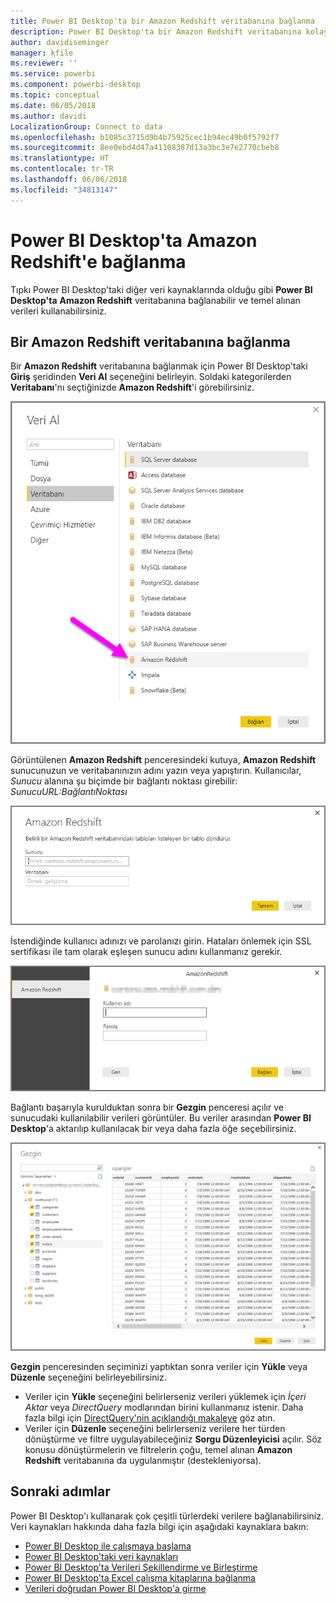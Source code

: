 ```yaml
---
title: Power BI Desktop'ta bir Amazon Redshift veritabanına bağlanma
description: Power BI Desktop'ta bir Amazon Redshift veritabanına kolayca bağlanma ve veritabanını kullanma
author: davidiseminger
manager: kfile
ms.reviewer: ''
ms.service: powerbi
ms.component: powerbi-desktop
ms.topic: conceptual
ms.date: 06/05/2018
ms.author: davidi
LocalizationGroup: Connect to data
ms.openlocfilehash: b1085c3715d9b4b75925cec1b94ec49b0f5792f7
ms.sourcegitcommit: 8ee0ebd4d47a41108387d13a3bc3e7e2770cbeb8
ms.translationtype: HT
ms.contentlocale: tr-TR
ms.lasthandoff: 06/06/2018
ms.locfileid: "34813147"
---
```

# <a name="connect-to-amazon-redshift-in-power-bi-desktop"></a>Power BI Desktop'ta Amazon Redshift'e bağlanma
Tıpkı Power BI Desktop'taki diğer veri kaynaklarında olduğu gibi **Power BI Desktop'ta** **Amazon Redshift** veritabanına bağlanabilir ve temel alınan verileri kullanabilirsiniz.

## <a name="connect-to-an-amazon-redshift-database"></a>Bir Amazon Redshift veritabanına bağlanma
Bir **Amazon Redshift** veritabanına bağlanmak için Power BI Desktop'taki **Giriş** şeridinden **Veri Al** seçeneğini belirleyin. Soldaki kategorilerden **Veritabanı**'nı seçtiğinizde **Amazon Redshift**'i görebilirsiniz.

![](media/desktop-connect-redshift/connect_redshift_3.png)

Görüntülenen **Amazon Redshift** penceresindeki kutuya, **Amazon Redshift** sunucunuzun ve veritabanınızın adını yazın veya yapıştırın. Kullanıcılar, *Sunucu* alanına şu biçimde bir bağlantı noktası girebilir: *SunucuURL:BağlantıNoktası*

![](media/desktop-connect-redshift/connect_redshift_4.png)

İstendiğinde kullanıcı adınızı ve parolanızı girin. Hataları önlemek için SSL sertifikası ile tam olarak eşleşen sunucu adını kullanmanız gerekir. 

![](media/desktop-connect-redshift/connect_redshift_5.png)

Bağlantı başarıyla kurulduktan sonra bir **Gezgin** penceresi açılır ve sunucudaki kullanılabilir verileri görüntüler. Bu veriler arasından **Power BI Desktop**'a aktarılıp kullanılacak bir veya daha fazla öğe seçebilirsiniz.

![](media/desktop-connect-redshift/connect_redshift_6.png)

**Gezgin** penceresinden seçiminizi yaptıktan sonra veriler için **Yükle** veya **Düzenle** seçeneğini belirleyebilirsiniz.

* Veriler için **Yükle** seçeneğini belirlerseniz verileri yüklemek için *İçeri Aktar* veya *DirectQuery* modlarından birini kullanmanız istenir. Daha fazla bilgi için [DirectQuery'nin açıklandığı makaleye](desktop-use-directquery.md) göz atın.
* Veriler için **Düzenle** seçeneğini belirlerseniz verilere her türden dönüştürme ve filtre uygulayabileceğiniz **Sorgu Düzenleyicisi** açılır. Söz konusu dönüştürmelerin ve filtrelerin çoğu, temel alınan **Amazon Redshift** veritabanına da uygulanmıştır (destekleniyorsa).

## <a name="next-steps"></a>Sonraki adımlar
Power BI Desktop'ı kullanarak çok çeşitli türlerdeki verilere bağlanabilirsiniz. Veri kaynakları hakkında daha fazla bilgi için aşağıdaki kaynaklara bakın:

* [Power BI Desktop ile çalışmaya başlama](desktop-getting-started.md)
* [Power BI Desktop'taki veri kaynakları](desktop-data-sources.md)
* [Power BI Desktop'ta Verileri Şekillendirme ve Birleştirme](desktop-shape-and-combine-data.md)
* [Power BI Desktop'ta Excel çalışma kitaplarına bağlanma](desktop-connect-excel.md)   
* [Verileri doğrudan Power BI Desktop'a girme](desktop-enter-data-directly-into-desktop.md)   

